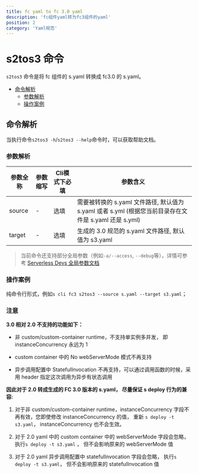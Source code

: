 ```yaml
---
title: fc yaml to fc 3.0 yaml
description: 'fc组件yaml转为fc3组件的yaml'
position: 2
category: 'Yaml规范'
---
```


# s2tos3 命令

`s2tos3` 命令是将 fc 组件的 s.yaml 转换成 fc3.0 的 s.yaml。

- [命令解析](#命令解析)
  - [参数解析](#参数解析)
  - [操作案例](#操作案例)

## 命令解析

当执行命令`s2tos3 -h`/`s2tos3 --help`命令时，可以获取帮助文档。

### 参数解析

| 参数全称      | 参数缩写 | Cli模式下必填 | 参数含义                                                     |
| ------------- | -------- |  ------------- | ------------------------------------------------------------ |
| source                       | -        | 选填           | 需要被转换的 s.yaml 文件路径, 默认值为 s.yaml 或者 s.yml (根据您当前目录存在文件是 s.yaml 还是 s.yml)  |
| target               | -        |  选填           | 生成的 3.0 规范的 s.yaml 文件路径, 默认值为 s3.yaml |

> 当前命令还支持部分全局参数（例如`-a/--access`, `--debug`等），详情可参考 [Serverless Devs 全局参数文档](https://serverless-devs.com/serverless-devs/command/readme#全局参数)

### 操作案例

纯命令行形式，例如`s cli fc3 s2tos3 --source s.yaml --target s3.yaml`；

### 注意

**3.0 相对 2.0 不支持的功能如下：**

- 非 custom/custom-container runtime，不支持单实例多并发， 即 instanceConcurrency 永远为 1

- custom container 中的 No webServerMode 模式不再支持

- 异步调用配置中 StatefulInvocation 不再支持，可以通过调用函数的时候，采用 header 指定这次调用为异步有状态调用

**因此对于 2.0 转成生成的 FC 3.0 版本的 s.yaml， 尽量保证 s deploy 行为的兼容:**

1. 对于非 custom/custom-container runtime，instanceConcurrency 字段不再有效，您即使修改 instanceConcurrency 的值， 重新 `s deploy -t s3.yaml`， instanceConcurrency 也不会生效。

2. 对于 2.0 yaml 中的 custom container 中的 webServerMode 字段会忽略， 执行`s deploy -t s3.yaml` ， 但不会影响原来的 webServerMode 值

3. 对于 2.0 yaml 异步调用配置中 statefulInvocation 字段会忽略， 执行`s deploy -t s3.yaml`， 但不会影响原来的 statefulInvocation 值
